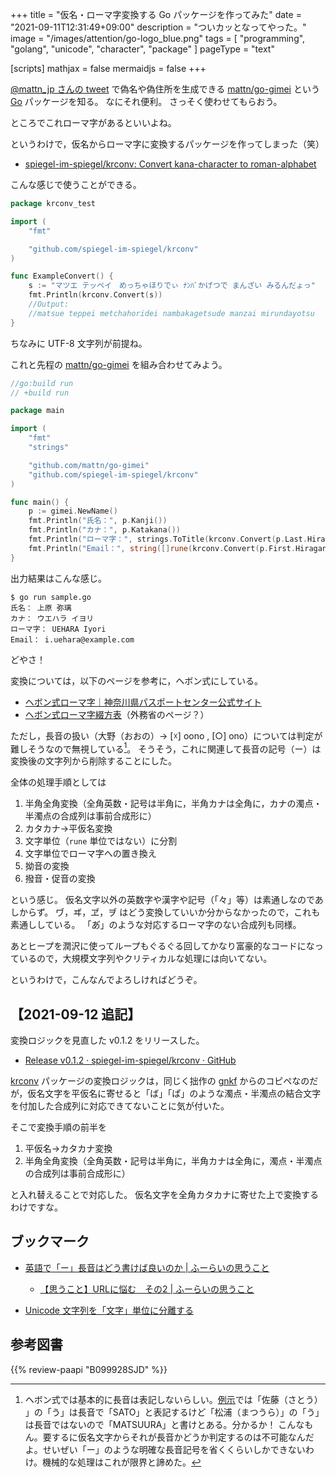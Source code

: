 +++
title = "仮名・ローマ字変換する Go パッケージを作ってみた"
date =  "2021-09-11T12:31:49+09:00"
description = "ついカッとなってやった。"
image = "/images/attention/go-logo_blue.png"
tags = [ "programming", "golang", "unicode", "character", "package" ]
pageType = "text"

[scripts]
  mathjax = false
  mermaidjs = false
+++

[@mattn_jp さんの tweet](https://twitter.com/mattn_jp/status/1436388661231177730) で偽名や偽住所を生成できる [mattn/go-gimei][go-gimei] という [Go] パッケージを知る。
なにそれ便利。
さっそく使わせてもらおう。

ところでこれローマ字があるといいよね。

というわけで，仮名からローマ字に変換するパッケージを作ってしまった（笑）

- [spiegel-im-spiegel/krconv: Convert kana-character to roman-alphabet][krconv]

こんな感じで使うことができる。

```go
package krconv_test

import (
	"fmt"

	"github.com/spiegel-im-spiegel/krconv"
)

func ExampleConvert() {
	s := "マツエ テッペイ　めっちゃほりでぃ ﾅﾝﾊﾞかげつで まんざい みるんだょっ"
	fmt.Println(krconv.Convert(s))
	//Output:
	//matsue teppei metchahoridei nambakagetsude manzai mirundayotsu
}
```

ちなみに UTF-8 文字列が前提ね。

これと先程の [mattn/go-gimei][go-gimei] を組み合わせてみよう。

```go
//go:build run
// +build run

package main

import (
	"fmt"
	"strings"

	"github.com/mattn/go-gimei"
	"github.com/spiegel-im-spiegel/krconv"
)

func main() {
	p := gimei.NewName()
	fmt.Println("氏名：", p.Kanji())
	fmt.Println("カナ：", p.Katakana())
	fmt.Println("ローマ字：", strings.ToTitle(krconv.Convert(p.Last.Hiragana())), strings.Title(krconv.Convert(p.First.Hiragana())))
	fmt.Println("Email：", string([]rune(krconv.Convert(p.First.Hiragana()))[0:1])+"."+krconv.Convert(p.Last.Hiragana())+"@example.com")
}
```

出力結果はこんな感じ。

```text
$ go run sample.go 
氏名： 上原 弥璃
カナ： ウエハラ イヨリ
ローマ字： UEHARA Iyori
Email： i.uehara@example.com
```

どやさ！

変換については，以下のページを参考に，ヘボン式にしている。

- [ヘボン式ローマ字｜神奈川県パスポートセンター公式サイト](http://www.pref.kanagawa.jp/osirase/02/2315/hepburn.html)
- [ヘボン式ローマ字綴方表](https://www.ezairyu.mofa.go.jp/passport/hebon.html)（外務省のページ？）

ただし，長音の扱い（大野（おおの）→ [☓] oono , [○] ono）については判定が難しそうなので無視している[^lv1]。
そうそう，これに関連して長音の記号（ー）は変換後の文字列から削除することにした。

[^lv1]: ヘボン式では基本的に長音は表記しないらしい。[例示](http://www.pref.kanagawa.jp/osirase/02/2315/hepburn.html "ヘボン式ローマ字｜神奈川県パスポートセンター公式サイト")では「佐藤（さとう） 」の「う」は長音で「SATO」と表記するけど「松浦（まつうら）」の「う」は長音ではないので「MATSUURA」と書けとある。分かるか！ こんなもん。要するに仮名文字からそれが長音かどうか判定するのは不可能なんだよ。せいぜい「ー」のような明確な長音記号を省くくらいしかできないわけ。機械的な処理はこれが限界と諦めた。

全体の処理手順としては

1. 半角全角変換（全角英数・記号は半角に，半角カナは全角に，カナの濁点・半濁点の合成列は事前合成形に）
2. カタカナ→平仮名変換
3. 文字単位（`rune` 単位ではない）に分割
4. 文字単位でローマ字への置き換え
5. 拗音の変換
6. 撥音・促音の変換

という感じ。
仮名文字以外の英数字や漢字や記号（「々」等）は素通しなのであしからず。
ヷ，ヸ，ヹ，ヺ はどう変換していいか分からなかったので，これも素通ししている。
「あ&#x3099;」のような対応するローマ字のない合成列も同様。

あとヒープを潤沢に使ってループもぐるぐる回してかなり富豪的なコードになっているので，大規模文字列やクリティカルな処理には向いてない。

というわけで，こんなんでよろしければどうぞ。

## 【2021-09-12 追記】

変換ロジックを見直した v0.1.2 をリリースした。

- [Release v0.1.2 · spiegel-im-spiegel/krconv · GitHub](https://github.com/spiegel-im-spiegel/krconv/releases/tag/v0.1.2)

[krconv] パッケージの変換ロジックは，同じく拙作の [gnkf] からのコピペなのだが，仮名文字を平仮名に寄せると「は&#x3099;」「は&#x309a;」のような濁点・半濁点の結合文字を付加した合成列に対応できてないことに気が付いた。

そこで変換手順の前半を

1. 平仮名→カタカナ変換
2. 半角全角変換（全角英数・記号は半角に，半角カナは全角に，濁点・半濁点の合成列は事前合成形に）

と入れ替えることで対応した。
仮名文字を全角カタカナに寄せた上で変換するわけですな。

## ブックマーク

- [英語で「ー」長音はどう書けば良いのか  |  ふーらいの思うこと](https://fukoto.com/english-kuso1/)
  - [【思うこと】URLに悩む　その2  |  ふーらいの思うこと](https://fukoto.com/english-kuso2/)

- [Unicode 文字列を「文字」単位に分離する](https://zenn.dev/spiegel/articles/20210408-unicode-characters)

[Go]: https://golang.org/ "The Go Programming Language"
[go-gimei]: https://github.com/mattn/go-gimei "mattn/go-gimei"
[krconv]: https://github.com/spiegel-im-spiegel/krconv "spiegel-im-spiegel/krconv: Convert kana-character to roman-alphabet"
[gnkf]: https://github.com/spiegel-im-spiegel/gnkf "spiegel-im-spiegel/gnkf: Network Kanji Filter by Golang"

## 参考図書

{{% review-paapi "B099928SJD" %}} <!-- プログラミング言語Go -->

